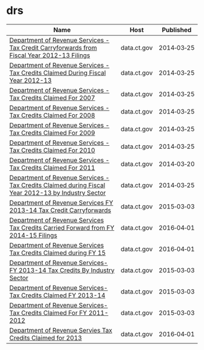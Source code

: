 # drs

Name | Host | Published
---- | ---- | ---------
[Department of Revenue Services - Tax Credit Carryforwards from Fiscal Year 2012-13 Filings](../datasets/ig6u-cthx.md) | data.ct.gov | 2014&#x2011;03&#x2011;25
[Department of Revenue Services - Tax Credits Claimed During Fiscal Year 2012-13](../datasets/nyid-9wnx.md) | data.ct.gov | 2014&#x2011;03&#x2011;25
[Department of Revenue Services - Tax Credits Claimed For 2007](../datasets/aem3-ujda.md) | data.ct.gov | 2014&#x2011;03&#x2011;25
[Department of Revenue Services - Tax Credits Claimed For 2008](../datasets/nmm6-jyfp.md) | data.ct.gov | 2014&#x2011;03&#x2011;25
[Department of Revenue Services - Tax Credits Claimed For 2009](../datasets/ezba-7ycx.md) | data.ct.gov | 2014&#x2011;03&#x2011;25
[Department of Revenue Services - Tax Credits Claimed For 2010](../datasets/3hed-rxb7.md) | data.ct.gov | 2014&#x2011;03&#x2011;25
[Department of Revenue Services - Tax Credits Claimed For 2011](../datasets/d29y-xpc2.md) | data.ct.gov | 2014&#x2011;03&#x2011;20
[Department of Revenue Services - Tax Credits Claimed during Fiscal Year 2012-13 by Industry Sector](../datasets/bd2s-5fne.md) | data.ct.gov | 2014&#x2011;03&#x2011;25
[Department of Revenue Services FY 2013-14 Tax Credit Carryforwards](../datasets/75z8-jnw7.md) | data.ct.gov | 2015&#x2011;03&#x2011;03
[Department of Revenue Services Tax Credits Carried Forward from FY 2014-15 Filings](../datasets/6q3e-u95u.md) | data.ct.gov | 2016&#x2011;04&#x2011;01
[Department of Revenue Services Tax Credits Claimed during FY 15](../datasets/qivg-ffqa.md) | data.ct.gov | 2016&#x2011;04&#x2011;01
[Department of Revenue Services- FY 2013-14 Tax Credits By Industry Sector](../datasets/7dmn-4s5d.md) | data.ct.gov | 2015&#x2011;03&#x2011;03
[Department of Revenue Services- Tax Credits Claimed FY 2013-14](../datasets/fnq4-e774.md) | data.ct.gov | 2015&#x2011;03&#x2011;03
[Department of Revenue Services- Tax Credits Claimed For FY 2011-2012](../datasets/geex-cgye.md) | data.ct.gov | 2015&#x2011;03&#x2011;03
[Department of Revenue Servies Tax Credits Claimed for 2013](../datasets/srzq-n683.md) | data.ct.gov | 2016&#x2011;04&#x2011;01

